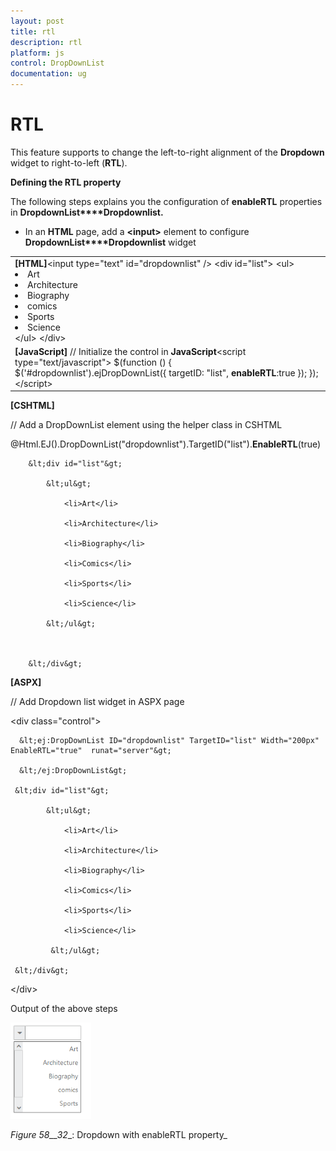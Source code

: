 ```yaml
---
layout: post
title: rtl
description: rtl
platform: js
control: DropDownList
documentation: ug
---
```


# RTL

This feature supports to change the left-to-right alignment of the **Dropdown** widget to right-to-left (**RTL**). 

**Defining the RTL property**

The following steps explains you the configuration of **enableRTL** properties in **DropdownList****Dropdownlist.**

* In an **HTML** page, add a **&lt;input&gt;** element to configure **DropdownList****Dropdownlist** widget


<table>
<tr>
<td>
<b>[HTML]</b>&lt;input type="text" id="dropdownlist" /&gt;        &lt;div id="list"&gt;            &lt;ul&gt;                <li>Art</li>                <li>Architecture</li>                <li>Biography</li>                <li>comics</li>                <li>Sports</li>                <li>Science</li>            &lt;/ul&gt;        &lt;/div&gt;</td></tr>
<tr>
<td>
<b>[JavaScript]  </b>// Initialize the control in <b>JavaScript</b>&lt;script type="text/javascript"&gt;   $(function () {            $('#dropdownlist').ejDropDownList({                targetID: "list",                <b>enableRTL</b>:true            });       }); &lt;/script&gt;</td></tr>
</table>


**[CSHTML]**

// Add a DropDownList element using the helper class in CSHTML



@Html.EJ().DropDownList("dropdownlist").TargetID("list").**EnableRTL**(true) 

        &lt;div id="list"&gt;

            &lt;ul&gt;

                <li>Art</li>

                <li>Architecture</li>

                <li>Biography</li>

                <li>Comics</li>

                <li>Sports</li>

                <li>Science</li>

            &lt;/ul&gt;



        &lt;/div&gt;



**[ASPX]**

// Add Dropdown list widget in ASPX page



&lt;div class="control"&gt;

      &lt;ej:DropDownList ID="dropdownlist" TargetID="list" Width="200px" EnableRTL="true"  runat="server"&gt;

      &lt;/ej:DropDownList&gt;

     &lt;div id="list"&gt;

            &lt;ul&gt;

                <li>Art</li>

                <li>Architecture</li>

                <li>Biography</li>

                <li>Comics</li>

                <li>Sports</li>

                <li>Science</li>

             &lt;/ul&gt;

     &lt;/div&gt;

&lt;/div&gt;    



Output of the above steps


![](rtl_images\rtl_img1.png)

_Figure_ _58__32__: Dropdown with enableRTL property_  

